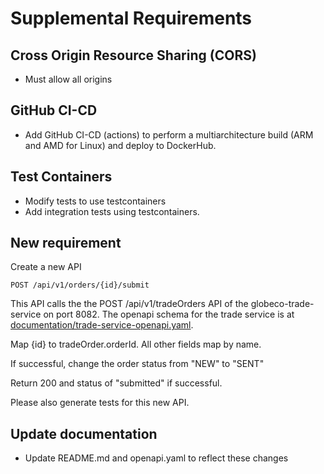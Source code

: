 # Supplemental Requirements

## Cross Origin Resource Sharing (CORS)
* Must allow all origins


## GitHub CI-CD

* Add GitHub CI-CD (actions) to perform a multiarchitecture build (ARM and AMD for Linux) and deploy to DockerHub.  

## Test Containers

* Modify tests to use testcontainers
* Add integration tests using testcontainers.

## New requirement

Create a new API

`POST /api/v1/orders/{id}/submit`

This API calls the the POST /api/v1/tradeOrders API of the globeco-trade-service on port 8082.  The openapi schema for the trade service is at [documentation/trade-service-openapi.yaml](trade-service-openapi.yaml).

Map {id} to tradeOrder.orderId.  All other fields map by name.

If successful, change the order status from "NEW" to "SENT"

Return 200 and status of "submitted" if successful.

Please also generate tests for this new API.

## Update documentation

* Update README.md and openapi.yaml to reflect these changes
